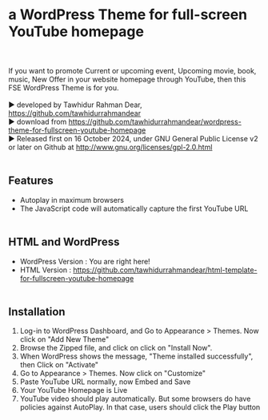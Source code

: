 # a WordPress Theme for full-screen YouTube homepage<br><br>
If you want to promote Current or upcoming event, Upcoming movie, book, music, New Offer in your website homepage through YouTube, then this FSE WordPress Theme is for you. 
<br><br>
▶️ developed by Tawhidur Rahman Dear, https://github.com/tawhidurrahmandear <br>
▶️ download from https://github.com/tawhidurrahmandear/wordpress-theme-for-fullscreen-youtube-homepage <br>
▶️ Released first on 16 October 2024, under GNU General Public License v2 or later on Github at http://www.gnu.org/licenses/gpl-2.0.html 
<br><br>

## Features <br>
* Autoplay in maximum browsers <br>
* The JavaScript code will automatically capture the first YouTube URL 
<br><br>

## HTML and WordPress <br>
* WordPress Version : You are right here!  <br>
* HTML Version : https://github.com/tawhidurrahmandear/html-template-for-fullscreen-youtube-homepage 
<br><br>

## Installation <br>
1. Log-in to WordPress Dashboard, and Go to Appearance > Themes. Now click on "Add New Theme"
2. Browse the Zipped file, and click on click on "Install Now".
3. When WordPress shows the message, "Theme installed successfully", then Click on "Activate"
4. Go to Appearance > Themes. Now click on "Customize"
5. Paste YouTube URL normally, now Embed and Save 
6. Your YouTube Homepage is Live
7. YouTube video should play automatically. But some browsers do have policies against AutoPlay. In that case, users should click the Play button
